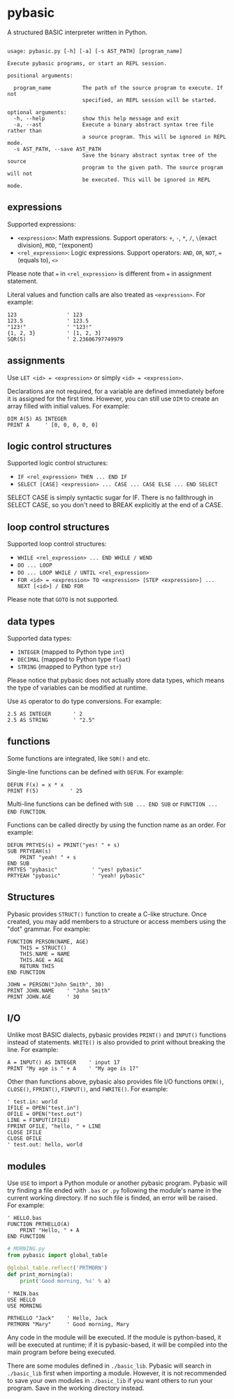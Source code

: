# pybasic

A structured BASIC interpreter written in Python.

```plain

usage: pybasic.py [-h] [-a] [-s AST_PATH] [program_name]

Execute pybasic programs, or start an REPL session.

positional arguments:

  program_name          The path of the source program to execute. If not
                        specified, an REPL session will be started.

optional arguments:
  -h, --help            show this help message and exit
  -a, --ast             Execute a binary abstract syntax tree file rather than
                        a source program. This will be ignored in REPL mode.
  -s AST_PATH, --save AST_PATH
                        Save the binary abstract syntax tree of the source
                        program to the given path. The source program will not
                        be executed. This will be ignored in REPL mode.
```

## expressions

Supported expressions:

- `<expression>`: Math expressions. Support operators: `+`, `-`, `*`, `/`, `\`(exact division), `MOD`, `^`(exponent)
- `<rel_expression>`: Logic expressions. Support operators: `AND`,
`OR`, `NOT`, `=`(equals to), `<>`

Please note that `=` in `<rel_expression>` is different from `=` in assignment statement.

Literal values and function calls are also treated as `<expression>`. For example:

```basic
123                ' 123
123.5              ' 123.5
"123!"             ' "123!"
{1, 2, 3}          ' [1, 2, 3]
SQR(5)             ' 2.23606797749979
```

## assignments

Use `LET <id> = <expression>` or simply `<id> = <expression>`.

Declarations are not required, for a variable are defined immediately before it is assigned for the first time. However, you can still use `DIM` to create an array filled with initial values. For example:

```basic
DIM A(5) AS INTEGER
PRINT A     ' [0, 0, 0, 0, 0]
```

## logic control structures

Supported logic control structures:

- `IF <rel_expression> THEN ... END IF`
- `SELECT [CASE] <expression> ... CASE ... CASE ELSE ... END SELECT`

SELECT CASE is simply syntactic sugar for IF. There is no fallthrough in SELECT CASE, so you don't need to BREAK explicitly at the end of a CASE.

## loop control structures

Supported loop control structures:

- `WHILE <rel_expression> ... END WHILE / WEND`
- `DO ... LOOP`
- `DO ... LOOP WHILE / UNTIL <rel_expression>`
- `FOR <id> = <expression> TO <expression> [STEP <expression>] ... NEXT [<id>] / END FOR`

Please note that `GOTO` is not supported.

## data types

Supported data types:

- `INTEGER` (mapped to Python type `int`)
- `DECIMAL` (mapped to Python type `float`)
- `STRING` (mapped to Python type `str`)

Please notice that pybasic does not actually store data types, which means the type of variables can be modified at runtime.

Use `AS` operator to do type conversions. For example:

```basic
2.5 AS INTEGER       ' 2
2.5 AS STRING        ' "2.5"
```

## functions

Some functions are integrated, like `SQR()` and etc.

Single-line functions can be defined with `DEFUN`. For example:

```basic
DEFUN F(x) = x * x
PRINT F(5)          ' 25
```

Multi-line functions can be defined with `SUB ... END SUB` or `FUNCTION ... END FUNCTION`.

Functions can be called directly by using the function name as an order. For example:

```basic
DEFUN PRTYES(s) = PRINT("yes! " + s)
SUB PRTYEAH(s)
    PRINT "yeah! " + s
END SUB
PRTYES "pybasic"           ' "yes! pybasic"
PRTYEAH "pybasic"          ' "yeah! pybasic"
```

## Structures

Pybasic provides `STRUCT()` function to create a C-like structure. Once created, you may add members to a structure or access members using the "dot" grammar. For example:

```basic
FUNCTION PERSON(NAME, AGE)
    THIS = STRUCT()
    THIS.NAME = NAME
    THIS.AGE = AGE
    RETURN THIS
END FUNCTION

JOHN = PERSON("John Smith", 30)
PRINT JOHN.NAME    ' "John Smith"
PRINT JOHN.AGE     ' 30
```

## I/O

Unlike most BASIC dialects, pybasic provides `PRINT()` and `INPUT()` functions instead of statements. `WRITE()` is also provided to print without breaking the line. For example:

```basic
A = INPUT() AS INTEGER    ' input 17
PRINT "My age is " + A    ' "My age is 17"
``` 

Other than functions above, pybasic also provides file I/O functions `OPEN()`, `CLOSE()`, `FPRINT()`, `FINPUT()`, and `FWRITE()`. For example:

```basic
' test.in: world
IFILE = OPEN("test.in")
OFILE = OPEN("test.out")
LINE = FINPUT(IFILE)
FPRINT OFILE, "hello, " + LINE
CLOSE IFILE
CLOSE OFILE
' test.out: hello, world
```

## modules

Use ```USE``` to import a Python module or another pybasic program. Pybasic will try finding a file ended with ```.bas``` or ```.py``` following the module's name in the current working directory. If no such file is finded, an error will be raised. For example:

```basic
' HELLO.bas
FUNCTION PRTHELLO(A)
    PRINT "Hello, " + A
END FUNCTION
```

```python
# MORNING.py
from pybasic import global_table

@global_table.reflect('PRTMORN')
def print_morning(a):
    print('Good morning, %s' % a)
```

```basic
' MAIN.bas
USE HELLO
USE MORNING

PRTHELLO "Jack"    ' Hello, Jack
PRTMORN "Mary"     ' Good morning, Mary
```

Any code in the module will be executed. If the module is python-based, it will be executed at runtime; if it is pybasic-based, it will be compiled into the main program before being executed.

There are some modules defined in `./basic_lib`. Pybasic will search in `./basic_lib` first when importing a module. However, it is not recommended to save your own modules in `./basic_lib` if you want others to run your program. Save in the working directory instead.
